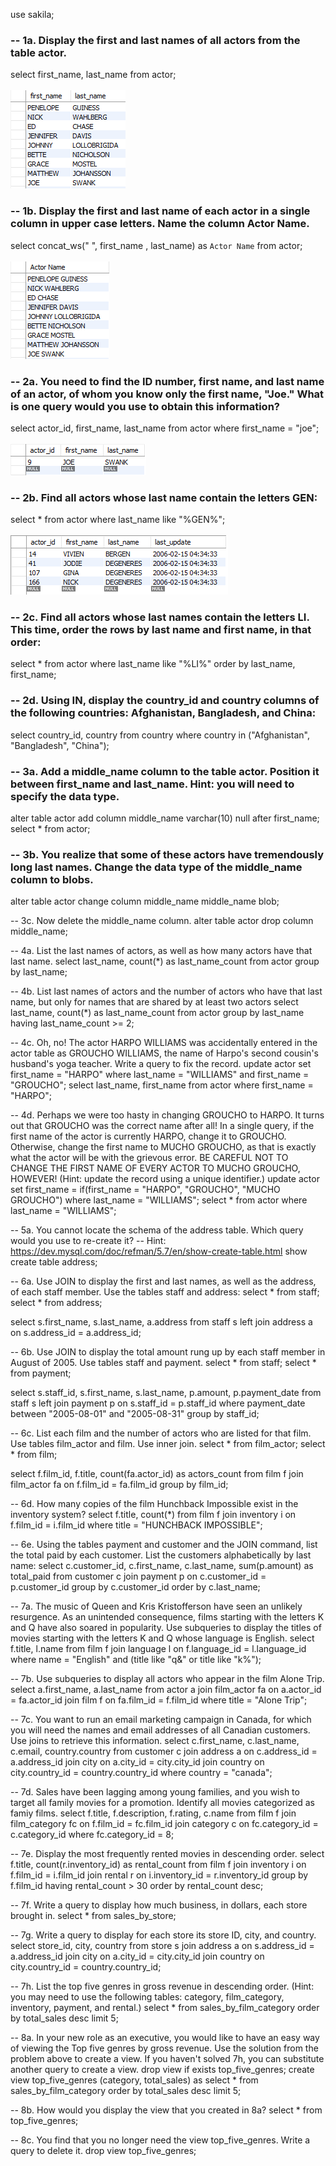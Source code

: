 use sakila;

### -- 1a. Display the first and last names of all actors from the table actor. 
select first_name, last_name from actor;
<br /><br />![alt text](https://github.com/david880110/SQL/blob/master/Result%20Screenshot/1a.png)
### -- 1b. Display the first and last name of each actor in a single column in upper case letters. Name the column Actor Name. 
select concat_ws(" ", first_name ,  last_name) as `Actor Name` from actor;
<br /><br />![alt text](https://github.com/david880110/SQL/blob/master/Result%20Screenshot/1b.png)
### -- 2a. You need to find the ID number, first name, and last name of an actor, of whom you know only the first name, "Joe." What is one query would you use to obtain this information?
select actor_id, first_name, last_name from actor 
where first_name = "joe";
<br /><br />![alt text](https://github.com/david880110/SQL/blob/master/Result%20Screenshot/2a.png)
### -- 2b. Find all actors whose last name contain the letters GEN:
select * from actor
where last_name like "%GEN%";
<br /><br />![alt text](https://github.com/david880110/SQL/blob/master/Result%20Screenshot/2b.png)
### -- 2c. Find all actors whose last names contain the letters LI. This time, order the rows by last name and first name, in that order:
select * from actor
where last_name like "%LI%"
order by last_name, first_name;

### -- 2d. Using IN, display the country_id and country columns of the following countries: Afghanistan, Bangladesh, and China:
select country_id, country from country
where country in ("Afghanistan", "Bangladesh", "China");

### -- 3a. Add a middle_name column to the table actor. Position it between first_name and last_name. Hint: you will need to specify the data type.
alter table actor
add column middle_name varchar(10) null after first_name;
select * from actor;

### -- 3b. You realize that some of these actors have tremendously long last names. Change the data type of the middle_name column to blobs.
alter table actor
change column middle_name middle_name blob;

-- 3c. Now delete the middle_name column.
alter table actor
drop column middle_name;

-- 4a. List the last names of actors, as well as how many actors have that last name.
select last_name, count(*) as last_name_count from actor
group by last_name;

-- 4b. List last names of actors and the number of actors who have that last name, but only for names that are shared by at least two actors
select last_name, count(*) as last_name_count from actor
group by last_name
having last_name_count >= 2;

-- 4c. Oh, no! The actor HARPO WILLIAMS was accidentally entered in the actor table as GROUCHO WILLIAMS, the name of Harpo's second cousin's husband's yoga teacher. Write a query to fix the record.
update actor
set first_name = "HARPO"
where last_name = "WILLIAMS" and first_name = "GROUCHO";
select last_name, first_name from actor
where first_name = "HARPO";

-- 4d. Perhaps we were too hasty in changing GROUCHO to HARPO. It turns out that GROUCHO was the correct name after all! In a single query, if the first name of the actor is currently HARPO, change it to GROUCHO. Otherwise, change the first name to MUCHO GROUCHO, as that is exactly what the actor will be with the grievous error. BE CAREFUL NOT TO CHANGE THE FIRST NAME OF EVERY ACTOR TO MUCHO GROUCHO, HOWEVER! (Hint: update the record using a unique identifier.)
update actor
set first_name =
	if(first_name = "HARPO", "GROUCHO", "MUCHO GROUCHO")
where last_name = "WILLIAMS";
select * from actor
where last_name = "WILLIAMS";

-- 5a. You cannot locate the schema of the address table. Which query would you use to re-create it? 
-- Hint: https://dev.mysql.com/doc/refman/5.7/en/show-create-table.html
show create table address;

-- 6a. Use JOIN to display the first and last names, as well as the address, of each staff member. Use the tables staff and address:
select * from staff;
select * from address;

select s.first_name, s.last_name, a.address 
from staff s 
left join address a
on s.address_id = a.address_id;

-- 6b. Use JOIN to display the total amount rung up by each staff member in August of 2005. Use tables staff and payment. 
select * from staff;
select * from payment;

select s.staff_id, s.first_name, s.last_name, p.amount, p.payment_date 
from staff s 
left join payment p 
on s.staff_id = p.staff_id
where payment_date between "2005-08-01" and "2005-08-31"
group by staff_id;

-- 6c. List each film and the number of actors who are listed for that film. Use tables film_actor and film. Use inner join.
select * from film_actor;
select * from film;

select f.film_id, f.title, count(fa.actor_id) as actors_count
from film f
join film_actor fa 
on f.film_id = fa.film_id
group by film_id;

-- 6d. How many copies of the film Hunchback Impossible exist in the inventory system?
select f.title, count(*) 
from film f
join inventory i
on f.film_id = i.film_id
where title = "HUNCHBACK IMPOSSIBLE";

-- 6e. Using the tables payment and customer and the JOIN command, list the total paid by each customer. List the customers alphabetically by last name:
select c.customer_id, c.first_name, c.last_name, sum(p.amount) as total_paid
from customer c
join payment p
on c.customer_id = p.customer_id
group by c.customer_id
order by c.last_name;

-- 7a. The music of Queen and Kris Kristofferson have seen an unlikely resurgence. As an unintended consequence, films starting with the letters K and Q have also soared in popularity. Use subqueries to display the titles of movies starting with the letters K and Q whose language is English. 
select f.title, l.name 
from film f
join language l
on f.language_id = l.language_id
where name = "English" and (title like "q&" or title like "k%");

-- 7b. Use subqueries to display all actors who appear in the film Alone Trip.
select a.first_name, a.last_name
from actor a
join film_actor fa
on a.actor_id = fa.actor_id
join film f
on fa.film_id = f.film_id
where title = "Alone Trip";

-- 7c. You want to run an email marketing campaign in Canada, for which you will need the names and email addresses of all Canadian customers. Use joins to retrieve this information.
select c.first_name, c.last_name, c.email, country.country
from customer c
join address a
on c.address_id = a.address_id
join city
on a.city_id = city.city_id
join country
on city.country_id = country.country_id
where country = "canada";

-- 7d. Sales have been lagging among young families, and you wish to target all family movies for a promotion. Identify all movies categorized as famiy films.
select f.title, f.description, f.rating, c.name from film f
join film_category fc
on f.film_id = fc.film_id
join category  c
on fc.category_id = c.category_id
where fc.category_id = 8;

-- 7e. Display the most frequently rented movies in descending order.
select f.title, count(r.inventory_id) as rental_count from film f
join inventory i
on f.film_id = i.film_id
join rental r
on i.inventory_id = r.inventory_id
group by f.film_id
having rental_count > 30
order by rental_count desc;

-- 7f. Write a query to display how much business, in dollars, each store brought in.
select * from sales_by_store;

-- 7g. Write a query to display for each store its store ID, city, and country.
select store_id, city, country
from store s
join address a
on s.address_id = a.address_id
join city 
on a.city_id = city.city_id
join country
on city.country_id = country.country_id;

-- 7h. List the top five genres in gross revenue in descending order. (Hint: you may need to use the following tables: category, film_category, inventory, payment, and rental.)
select * from sales_by_film_category
order by total_sales desc
limit 5;

-- 8a. In your new role as an executive, you would like to have an easy way of viewing the Top five genres by gross revenue. Use the solution from the problem above to create a view. If you haven't solved 7h, you can substitute another query to create a view.
drop view if exists top_five_genres;
create view top_five_genres (category, total_sales)
as
select * from sales_by_film_category
order by total_sales desc
limit 5;

-- 8b. How would you display the view that you created in 8a?
select * from top_five_genres;

-- 8c. You find that you no longer need the view top_five_genres. Write a query to delete it.
drop view top_five_genres;